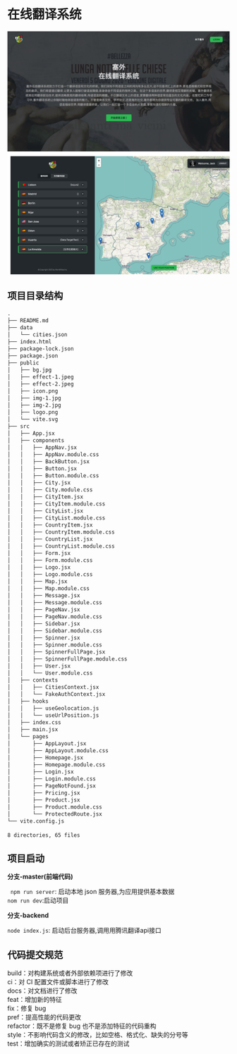 # 在线翻译系统

![效果图1](public/effect-2.jpeg)
![效果图2](public/effect-1.jpeg)

## 项目目录结构

```
.
├── README.md
├── data
│   └── cities.json
├── index.html
├── package-lock.json
├── package.json
├── public
│   ├── bg.jpg
│   ├── effect-1.jpeg
│   ├── effect-2.jpeg
│   ├── icon.png
│   ├── img-1.jpg
│   ├── img-2.jpg
│   ├── logo.png
│   └── vite.svg
├── src
│   ├── App.jsx
│   ├── components
│   │   ├── AppNav.jsx
│   │   ├── AppNav.module.css
│   │   ├── BackButton.jsx
│   │   ├── Button.jsx
│   │   ├── Button.module.css
│   │   ├── City.jsx
│   │   ├── City.module.css
│   │   ├── CityItem.jsx
│   │   ├── CityItem.module.css
│   │   ├── CityList.jsx
│   │   ├── CityList.module.css
│   │   ├── CountryItem.jsx
│   │   ├── CountryItem.module.css
│   │   ├── CountryList.jsx
│   │   ├── CountryList.module.css
│   │   ├── Form.jsx
│   │   ├── Form.module.css
│   │   ├── Logo.jsx
│   │   ├── Logo.module.css
│   │   ├── Map.jsx
│   │   ├── Map.module.css
│   │   ├── Message.jsx
│   │   ├── Message.module.css
│   │   ├── PageNav.jsx
│   │   ├── PageNav.module.css
│   │   ├── Sidebar.jsx
│   │   ├── Sidebar.module.css
│   │   ├── Spinner.jsx
│   │   ├── Spinner.module.css
│   │   ├── SpinnerFullPage.jsx
│   │   ├── SpinnerFullPage.module.css
│   │   ├── User.jsx
│   │   └── User.module.css
│   ├── contexts
│   │   ├── CitiesContext.jsx
│   │   └── FakeAuthContext.jsx
│   ├── hooks
│   │   ├── useGeolocation.js
│   │   └── useUrlPosition.js
│   ├── index.css
│   ├── main.jsx
│   └── pages
│       ├── AppLayout.jsx
│       ├── AppLayout.module.css
│       ├── Homepage.jsx
│       ├── Homepage.module.css
│       ├── Login.jsx
│       ├── Login.module.css
│       ├── PageNotFound.jsx
│       ├── Pricing.jsx
│       ├── Product.jsx
│       ├── Product.module.css
│       └── ProtectedRoute.jsx
└── vite.config.js

8 directories, 65 files
```

## 项目启动

**分支-master(前端代码)**

` npm run server`: 启动本地 json 服务器,为应用提供基本数据  
`nom run dev`:启动项目

**分支-backend**

`node index.js`: 启动后台服务器,调用用腾讯翻译api接口

## 代码提交规范

build：对构建系统或者外部依赖项进行了修改  
ci：对 CI 配置文件或脚本进行了修改  
docs：对文档进行了修改  
feat：增加新的特征  
fix：修复 bug  
pref：提高性能的代码更改  
refactor：既不是修复 bug 也不是添加特征的代码重构  
style：不影响代码含义的修改，比如空格、格式化、缺失的分号等  
test：增加确实的测试或者矫正已存在的测试

